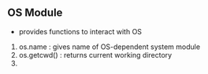 ## OS Module
- provides functions to interact with OS

1. os.name : gives name of OS-dependent system module
2. os.getcwd() : returns current working directory
3. 